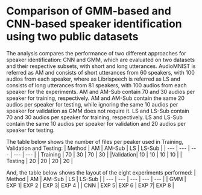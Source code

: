 # Comparison of GMM-based and CNN-based speaker identification using two public datasets

The analysis compares the performance of two different approaches for speaker identification:
CNN and GMM, which are evaluated on two datasets and their respective subsets, with short and
long utterances. AudioMNIST is referred as AM and consists of short utterances from 60 
speakers, with 100 audios from each speaker, where as Librispeech is referred as LS and 
consists of long utterances from 81 speakers, with 100 audios from each speaker for the 
experiments. AM and AM-Sub contain 70 and 30 audios per speaker for training, respectively. 
AM and AM-Sub contain the same 20 audios per speaker for testing, while ignoring the same 10 
audios per speaker for validation as GMM does not require it. LS and LS-Sub contain 70 and 30 
audios per speaker for training, respectively. LS and LS-Sub contain the same 10 audios per 
speaker for validation and 20 audios per speaker for testing. 

The table below shows the number of files per peaker used in Training, Validation and Testing:
|  Method  |  AM  | AM-Sub |  LS  | LS-Sub |
|   ---    |  --- |   ---  |  --- |  ---   |
| Training |  70  |   30   |  70  |   30   |
|Validation|  10  |   10   |  10  |   10   |
| Testing  |  20  |   20   |  20  |   20   |

And, the table below shows the layout of the eight experiments performed:
|  Method  |  AM  | AM-Sub |  LS  | LS-Sub |
|   ---    |  --- |   ---  |  --- |  ---   |
|   GMM    | EXP 1|  EXP 2 | EXP 3| EXP 4  |
|   CNN    | EXP 5|  EXP 6 | EXP 7| EXP 8  |



